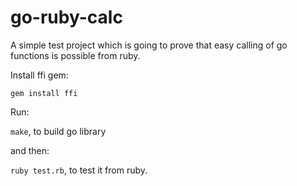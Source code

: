# go-ruby-calc

A simple test project which is going to prove that easy calling of go functions is possible from ruby.

Install ffi gem:

`gem install ffi`

Run:

`make`, to build go library

and then:

`ruby test.rb`, to test it from ruby.
